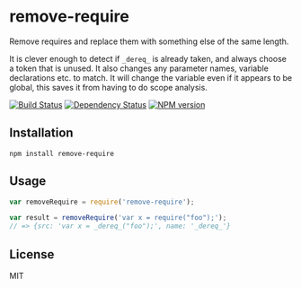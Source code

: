 # remove-require

Remove requires and replace them with something else of the same length.

It is clever enough to detect if `_dereq_` is already taken, and always choose a token that is unused.  It also changes any parameter names, variable declarations etc. to match.  It will change the variable even if it appears to be global, this saves it from having to do scope analysis.

[![Build Status](https://img.shields.io/travis/ForbesLindesay/remove-require/master.svg)](https://travis-ci.org/ForbesLindesay/remove-require)
[![Dependency Status](https://img.shields.io/david/ForbesLindesay/remove-require.svg)](https://david-dm.org/ForbesLindesay/remove-require)
[![NPM version](https://img.shields.io/npm/v/remove-require.svg)](https://www.npmjs.org/package/remove-require)

## Installation

    npm install remove-require

## Usage

```js
var removeRequire = require('remove-require');

var result = removeRequire('var x = require("foo");');
// => {src: 'var x = _dereq_("foo");', name: '_dereq_'}
```

## License

  MIT
